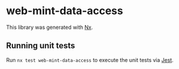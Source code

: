 # web-mint-data-access

This library was generated with [Nx](https://nx.dev).

## Running unit tests

Run `nx test web-mint-data-access` to execute the unit tests via [Jest](https://jestjs.io).
